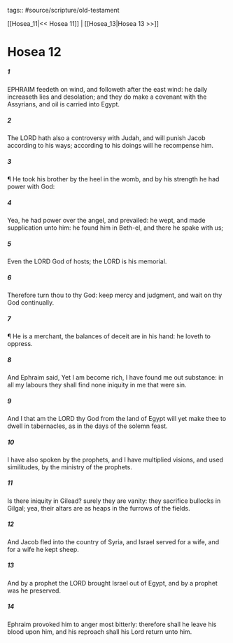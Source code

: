tags:: #source/scripture/old-testament

[[Hosea_11|<< Hosea 11]] | [[Hosea_13|Hosea 13 >>]]

# Hosea 12

##### 1

EPHRAIM feedeth on wind, and followeth after the east wind: he daily increaseth lies and desolation; and they do make a covenant with the Assyrians, and oil is carried into Egypt.

##### 2

The LORD hath also a controversy with Judah, and will punish Jacob according to his ways; according to his doings will he recompense him.

##### 3

¶ He took his brother by the heel in the womb, and by his strength he had power with God:

##### 4

Yea, he had power over the angel, and prevailed: he wept, and made supplication unto him: he found him in Beth-el, and there he spake with us;

##### 5

Even the LORD God of hosts; the LORD is his memorial.

##### 6

Therefore turn thou to thy God: keep mercy and judgment, and wait on thy God continually.

##### 7

¶ He is a merchant, the balances of deceit are in his hand: he loveth to oppress.

##### 8

And Ephraim said, Yet I am become rich, I have found me out substance: in all my labours they shall find none iniquity in me that were sin.

##### 9

And I that am the LORD thy God from the land of Egypt will yet make thee to dwell in tabernacles, as in the days of the solemn feast.

##### 10

I have also spoken by the prophets, and I have multiplied visions, and used similitudes, by the ministry of the prophets.

##### 11

Is there iniquity in Gilead? surely they are vanity: they sacrifice bullocks in Gilgal; yea, their altars are as heaps in the furrows of the fields.

##### 12

And Jacob fled into the country of Syria, and Israel served for a wife, and for a wife he kept sheep.

##### 13

And by a prophet the LORD brought Israel out of Egypt, and by a prophet was he preserved.

##### 14

Ephraim provoked him to anger most bitterly: therefore shall he leave his blood upon him, and his reproach shall his Lord return unto him.
